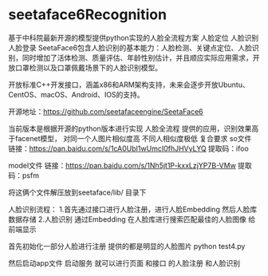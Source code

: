 # seetaface6Recognition
基于中科院最新开源的模型提供python实现的人脸全流程方案 人脸定位 人脸识别 人脸登录
SeetaFace6包含人脸识别的基本能力：人脸检测、关键点定位、人脸识别，同时增加了活体检测、质量评估、年龄性别估计，并且顺应实际应用需求，开放口罩检测以及口罩佩戴场景下的人脸识别模型。


开放标准C++开发接口，涵盖x86和ARM架构支持，未来会逐步开放Ubuntu、CentOS、macOS、Android、IOS的支持。

开源地址：https://github.com/seetafaceengine/SeetaFace6





当前版本是根据开源的python版本进行实现 人脸全流程 提供的应用，识别效果高于facenet模型， 对同一个人图片相似度高  不同人相似度极低  复合要求
so文件  链接：https://pan.baidu.com/s/1cA0UbI1wUmcI0fhJHVyLYQ 
提取码：ifoo

model文件 链接：https://pan.baidu.com/s/1Nh5jt1P-kxxLzjYP7B-VMw 
提取码：psfm


将这俩个文件解压放到seetaface/lib/ 目录下



人脸识别流程： 1.首先通过接口进行人脸注册，进行人脸Embedding 然后人脸库数据存储 2.人脸识别 通过Embedding 在人脸库进行搜索匹配最佳的人脸图像 给前端显示

首先初始化一部分人脸进行注册 提供的都是明显的人脸图片 python test4.py

然后启动app文件 启动服务 就可以进行页面 和接口 的人脸注册 和人脸识别
